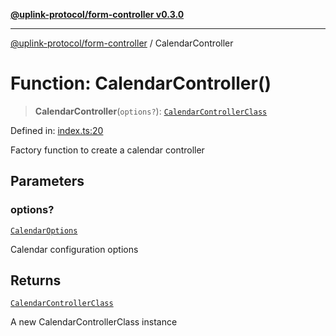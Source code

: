 [**@uplink-protocol/form-controller v0.3.0**](../README.md)

***

[@uplink-protocol/form-controller](../globals.md) / CalendarController

# Function: CalendarController()

> **CalendarController**(`options?`): [`CalendarControllerClass`](../classes/CalendarControllerClass.md)

Defined in: [index.ts:20](https://github.com/jmkcoder/uplink-protocol-calendar/blob/c7c94af75a3a7e438811c9ee3008f982792d2fb8/src/index.ts#L20)

Factory function to create a calendar controller

## Parameters

### options?

[`CalendarOptions`](../interfaces/CalendarOptions.md)

Calendar configuration options

## Returns

[`CalendarControllerClass`](../classes/CalendarControllerClass.md)

A new CalendarControllerClass instance
